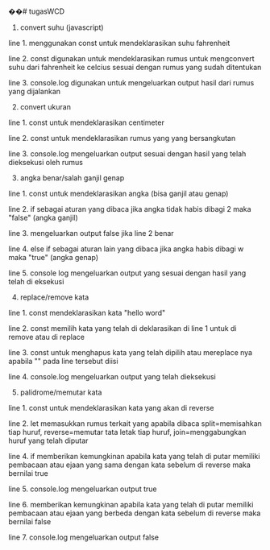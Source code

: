 ��#   t u g a s W C D 


1. convert suhu (javascript)

line 1. menggunakan const untuk mendeklarasikan suhu fahrenheit

line 2. const digunakan untuk mendeklarasikan rumus untuk mengconvert suhu dari fahrenheit ke celcius sesuai dengan rumus yang sudah ditentukan

line 3. console.log digunakan untuk mengeluarkan output hasil dari rumus yang dijalankan



2. convert ukuran

line 1. const untuk mendeklarasikan centimeter

line 2. const untuk mendeklarasikan rumus yang yang bersangkutan

line 3. console.log mengeluarkan output sesuai dengan hasil yang telah dieksekusi oleh rumus



3. angka benar/salah ganjil genap

line 1. const untuk mendeklarasikan angka (bisa ganjil atau genap)

line 2. if sebagai aturan yang dibaca jika angka tidak habis dibagi 2 maka "false" (angka ganjil)

line 3. mengeluarkan output false jika line 2 benar

line 4. else if sebagai aturan lain yang dibaca jika angka habis  dibagi w maka "true" (angka genap)

line 5. console log mengeluarkan output yang sesuai dengan hasil yang telah di eksekusi



4. replace/remove kata

line 1. const mendeklarasikan kata "hello word"

line 2. const memilih kata yang telah di deklarasikan di line 1 untuk di remove atau di replace

line 3. const untuk menghapus kata yang telah dipilih atau mereplace nya apabila "" pada line tersebut diisi

line 4. console.log mengeluarkan output yang telah dieksekusi



5. palidrome/memutar kata

line 1. const untuk mendeklarasikan kata yang akan di reverse

line 2. let memasukkan rumus terkait yang apabila dibaca split=memisahkan tiap huruf, reverse=memutar tata letak tiap huruf, join=menggabungkan huruf yang telah diputar

line 4. if memberikan kemungkinan apabila kata yang telah di putar memiliki pembacaan atau ejaan yang sama dengan kata sebelum di reverse maka bernilai true

line 5. console.log mengeluarkan output true

line 6. memberikan kemungkinan apabila kata yang telah di putar memiliki pembacaan atau ejaan yang berbeda dengan kata sebelum di reverse maka bernilai false

line 7. console.log mengeluarkan output false
